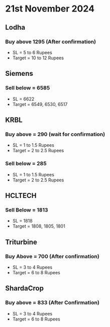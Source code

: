 # 21st November 2024

## Lodha

### Buy above 1295 (After confirmation)

- SL = 5 to 6 Rupees
- Target = 10 to 12 Rupees

## Siemens

### Sell below = 6585

- SL = 6622
- Target = 6549, 6530, 6517

## KRBL

### Buy above = 290 (wait for confirmation)

- SL = 1 to 1.5 Rupees
- Target = 2 to 2.5 Rupees

### Sell below = 285

- SL = 1 to 1.5 Rupees
- Target = 2 to 2.5 Rupees

## HCLTECH

### Sell Below = 1813

- SL = 1818
- Target = 1808, 1805, 1801

## Triturbine

### Buy Above = 700 (After confirmation)

- SL = 3 to 4 Rupees
- Target = 6 to 8 Rupees

## ShardaCrop

### Buy above = 833 (After Confirmation)

- SL = 3 to 4 Rupees
- Target = 6 to 8 Rupees
